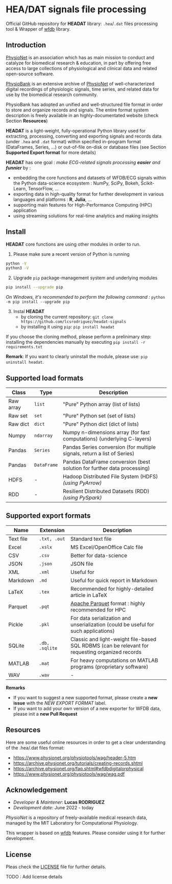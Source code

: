 # HEA/DAT signals file processing

Official GitHub repository for **HEADAT** library: `.hea`/`.dat` files processing tool & Wrapper of [wfdb](https://wfdb.readthedocs.io/en/latest/) library.

## Introduction

[PhysioNet](https://physionet.org/about/) is an association which has as main mission to conduct and catalyze for biomedical research & education, in part by offering free access to large collections of physiological and clinical data and related open-source software.


[PhysioBank](https://archive.physionet.org/physiobank/) is an extensive archive of [PhysioNet](https://physionet.org/) of well-characterized digital recordings of physiologic signals, time series, and related data for use by the biomedical research community.



PhysioBank has adopted an unified and well-structured file format in order to store and organize records and signals. The entire format system description is freely available in an highly-documentated website (check Section **Resources**)


**HEADAT** is a light-weight, fully-operational Python library used for extracting, processing, converting and exporting signals and records data (under `.hea` and `.dat` format) within specified in-program format (DataFrames, Series, ...) or out-of-file on-disk or database files (see Section **Supported Export format** for more details) 

**HEADAT** has one goal : *make ECG-related signals processing **easier** and **funnier*** by :
- embedding the core functions and datasets of WFDB/ECG signals within the Python data-science ecosystem : NumPy, SciPy, Bokeh, Scikit-Learn, TensorFlow, ...
- exporting data in high-quality format for further development in various languages and platforms : **R**, **Julia**, ...
- supporting main features for High-Performance Computing (HPC) application
- using streaming solutions for real-time analytics and making insights

## Install

**HEADAT** core functions are using other modules in order to run.

1. Please make sure a recent version of Python is running
```bash
python -V
python3 -V
```

2. Upgrade `pip` package-management system and underlying modules
```bash
pip install --upgrade pip
```
*On Windows, it's recommended to perform the following command :* `python -m pip install --upgrade pip`


3. Instal **HEADAT**
    - by cloning the current repository: `git clone https://github.com/lcsrodriguez/headat-signals`
    - by installing it using `pip`: `pip install headat`

If you choose the cloning method, please perform a prelinimary step: installing the dependencies manually by executing `pip install -r requirements.txt`

**Remark**: If you want to clearly uninstall the module, please use: `pip uninstall headat`.


## Supported load formats

| Class     | Type        | Description                                                              |
|-----------|-------------|--------------------------------------------------------------------------|
| Raw array | `list`      | "Pure" Python array (list of lists)                                      |
| Raw set   | `set`       | "Pure" Python set (set of lists)                                         |
| Raw dict  | `dict`      | "Pure" Python dict (dict of lists)                                       |
| Numpy     | `ndarray`   | Numpy n-dimensions array (for fast computations) (underlying C-layers)   |
| Pandas    | `Series`    | Pandas Series conversion (for multiple signals, return a list of Series) |
| Pandas    | `DataFrame` | Pandas DataFrame conversion (best solution for further data processing)  |
| HDFS      | -           | Hadoop Distributed File System (HDFS) *(using PyArrow)*                  |
| RDD       | -           | Resilient Distributed Datasets (RDD) *(using PySpark)*                   |

## Supported export formats

| Name      | Extension      | Description                                                                                     |
|-----------|----------------|-------------------------------------------------------------------------------------------------|
| Text file | `.txt, .out`   | Standard text file                                                                              |
| Excel     | `.xslx`        | MS Excel/OpenOffice Calc file                                                                   |
| CSV       | `.csv`         | Better for data-science                                                                         |
| JSON      | `.json`        | JSON file                                                                                       |
| XML       | `.xml`         | Useful for                                                                                      |
| Markdown  | `.md`          | Useful for quick report in Markdown                                                             |
| LaTeX     | `.tex`         | Recommended for highly-detailed article in LaTeX                                                |
| Parquet   | `.pqt`         | [Apache Parquet](https://parquet.apache.org/) format : highly recommended for HPC               |
| Pickle    | `.pkl`         | For data serialization and unserialization (could be useful for such applications)              |
| SQLite    | `.db, .sqlite` | Classic and light-weight file-based SQL RDBMS (can be relevant for requesting organized records |
| MATLAB    | `.mat`         | For heavy computations on MATLAB programs (proprietary software)                                |
| WAV       | `.wav`         | -                                                                                               |




**Remarks**
- If you want to suggest a new supported format, please create a **new issue** with the *NEW EXPORT FORMAT* label.
- If you want to add your own version of a new exporter for WFDB data, please init a **new Pull Request**

## Resources 

Here are some useful online resources in order to get a clear understanding of the .hea/.dat files format:
- https://www.physionet.org/physiotools/wag/header-5.htm
- https://archive.physionet.org/tutorials/creating-records.shtml
- https://archive.physionet.org/faq.shtml#wfdbdigitalorphysical
- https://www.physionet.org/physiotools/wag/wag.pdf


## Acknowledgement

- *Developer & Maintener*: **Lucas RODRIGUEZ**
- *Development date*: June 2022 - today


*PhysioNet* is a repository of freely-available medical research data, managed by the MIT Laboratory for Computational Physiology.


This wrapper is based on [wfdb](https://github.com/MIT-LCP/wfdb-python) features. Please consider using it for further development.


## License

Pleas check the [LICENSE](LICENSE.md) file for further details.

TODO : Add license details